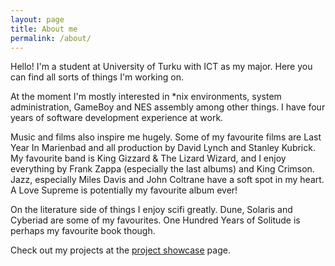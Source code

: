 ```yaml
---
layout: page
title: About me
permalink: /about/
---
```


Hello! I'm a student at University of Turku with ICT as my major. Here you can find all sorts of things I'm working on.

At the moment I'm mostly interested in \*nix environments, system administration, GameBoy and NES assembly among other things. I have four years of software development experience at work. 

Music and films also inspire me hugely. Some of my favourite films are Last Year In Marienbad and all production by David Lynch and Stanley Kubrick. My favourite band is King Gizzard & The Lizard Wizard, and I enjoy everything by Frank Zappa (especially the last albums) and King Crimson. Jazz, especially Miles Davis and John Coltrane have a soft spot in my heart. A Love Supreme is potentially my favourite album ever!

On the literature side of things I enjoy scifi greatly. Dune, Solaris and Cyberiad are some of my favourites. One Hundred Years of Solitude is perhaps my favourite book though.

Check out my projects at the [project showcase](/projects/) page. 
